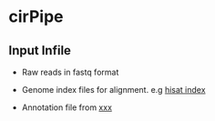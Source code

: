 # cirPipe  

## Input Infile  

* Raw reads in fastq format  

* Genome index files for alignment. e.g [ hisat index ](http://ccb.jhu.edu/software/hisat2/faq.shtml)

* Annotation file from [xxx](http://ccb.jhu.edu/software/hisat2/faq.shtml) 

